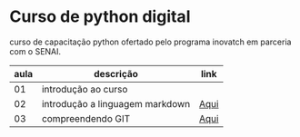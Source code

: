 # Curso de python digital

curso de capacitação python ofertado pelo programa inovatch em parceria com o SENAI.

|aula| descrição|link|
|-|-|-|
|01| introdução ao curso||
|02| introdução a linguagem markdown | [Aqui](./aulamarkdown.md)|
|03| compreendendo GIT|[Aqui](./aulaGit.md)|